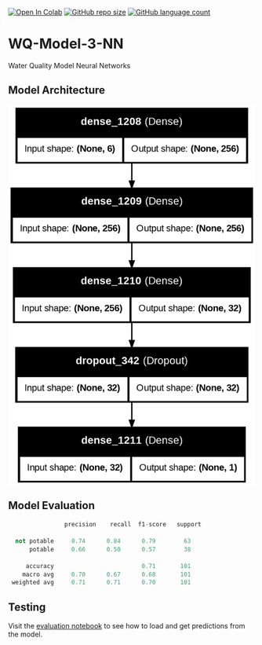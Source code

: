 [![Open In Colab](https://colab.research.google.com/assets/colab-badge.svg)](https://colab.research.google.com/github/fziilk/tldi2_release/blob/dev/TLDI2.ipynb)
[![GitHub repo size](https://img.shields.io/github/repo-size/fziilk/tldi2_release)](https://github.com/fziilk/tldi2_release)
[![GitHub language count](https://img.shields.io/github/languages/count/fziilk/tldi2_release)](https://github.com/fziilk/tldi2_release)

# WQ-Model-3-NN
Water Quality Model Neural Networks

## Model Architecture
<a href="https://github.com/fziilk/WQ-Model-3-NN">
  <img src="https://raw.githubusercontent.com/fziilk/WQ-Model-3-NN/refs/heads/master/architecture_alpha.png" alt="M3" width="600" align="center"/>
</a>

## Model Evaluation
```python
                precision    recall  f1-score   support

  not potable     0.74      0.84      0.79        63
      potable     0.66      0.50      0.57        38

     accuracy                         0.71       101
    macro avg     0.70      0.67      0.68       101
 weighted avg     0.71      0.71      0.70       101
```

## Testing
Visit the [evaluation notebook](https://github.com/fziilk/WQ-Model-3-NN/blob/master/EVAL_MODEL3_NN_WQ.ipynbgit) to see how to load and get predictions from the model.